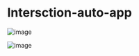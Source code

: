 # Intersction-auto-app

![image](https://github.com/Frankbz/Intersction-auto-app/assets/98783358/f524d852-b8a4-46cc-844a-f5d89475cb41)


![image](https://github.com/Frankbz/Intersction-auto-app/assets/98783358/792a8cd4-6bad-4e39-9b8c-a24129b8693f)
